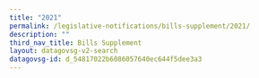```yaml
---
title: "2021"
permalink: /legislative-notifications/bills-supplement/2021/
description: ""
third_nav_title: Bills Supplement
layout: datagovsg-v2-search
datagovsg-id: d_54817022b6086057640ec644f5dee3a3
---
```

